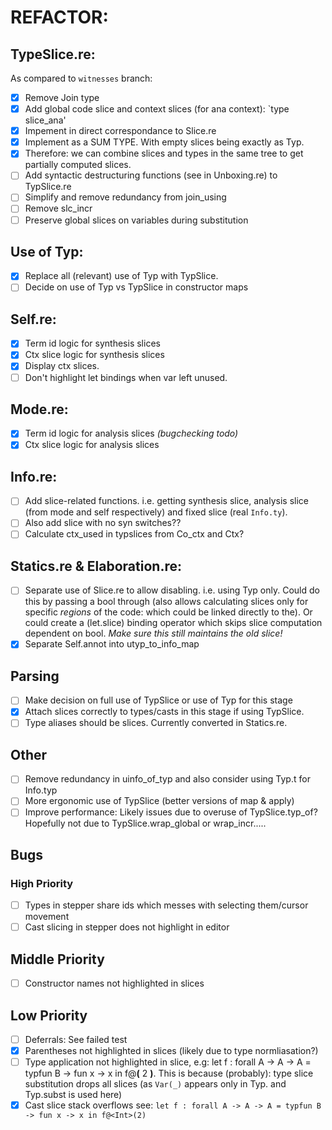 # REFACTOR:

## TypeSlice.re: 
As compared to `witnesses` branch:
- [x] Remove Join type
- [x] Add global code slice and context slices (for ana context): `type slice_ana'
- [x] Impement in direct correspondance to Slice.re
- [x] Implement as a SUM TYPE. With empty slices being exactly as Typ.
- [x] Therefore: we can combine slices and types in the same tree to get partially computed slices.
- [ ] Add syntactic destructuring functions (see in Unboxing.re) to TypSlice.re
- [ ] Simplify and remove redundancy from join_using
- [ ] Remove slc_incr
- [ ] Preserve global slices on variables during substitution

## Use of Typ:
- [x] Replace all (relevant) use of Typ with TypSlice.
- [ ] Decide on use of Typ vs TypSlice in constructor maps

## Self.re:
- [x] Term id logic for synthesis slices
- [x] Ctx slice logic for synthesis slices
- [x] Display ctx slices.
- [ ] Don't highlight let bindings when var left unused.

## Mode.re:
- [x] Term id logic for analysis slices _(bugchecking todo)_
- [x] Ctx slice logic for analysis slices

## Info.re:
- [ ] Add slice-related functions. i.e. getting synthesis slice, analysis slice (from mode and self respectively) and fixed slice (real `Info.ty`).
- [ ] Also add slice with no syn switches??
- [ ] Calculate ctx_used in typslices from Co_ctx and Ctx?

## Statics.re & Elaboration.re:
- [ ] Separate use of Slice.re to allow disabling. i.e. using Typ only. Could do this by passing a bool through (also allows calculating slices only for specific _regions_ of the code: which could be linked directly to the). Or could create a (let.slice) binding operator which skips slice computation dependent on bool. _Make sure this still maintains the old slice!_
- [x] Separate Self.annot into utyp\_to\_info\_map

## Parsing
- [ ] Make decision on full use of TypSlice or use of Typ for this stage
- [x] Attach slices correctly to types/casts in this stage if using TypSlice.
- [ ] Type aliases should be slices. Currently converted in Statics.re.

## Other
- [ ] Remove redundancy in uinfo_of_typ and also consider using Typ.t for Info.typ
- [ ] More ergonomic use of TypSlice (better versions of map & apply)
- [ ] Improve performance: Likely issues due to overuse of TypSlice.typ_of? Hopefully not due to TypSlice.wrap_global or wrap_incr.....

## Bugs
### High Priority
- [ ] Types in stepper share ids which messes with selecting them/cursor movement
- [ ] Cast slicing in stepper does not highlight in editor

## Middle Priority
- [ ] Constructor names not highlighted in slices

## Low Priority
- [ ] Deferrals: See failed test
- [X] Parentheses not highlighted in slices (likely due to type normliasation?)
- [ ] Type application not highlighted in slice, e.g: let f : forall A -> A -> A = typfun B -> fun x -> x in f@<Int>**(** 2 **)**. This is because (probably): type slice substitution drops all slices (as `Var(_)` appears only in Typ. and Typ.subst is used here)
- [X] Cast slice stack overflows see: `let f : forall A -> A -> A = typfun B -> fun x -> x in f@<Int>(2)`

